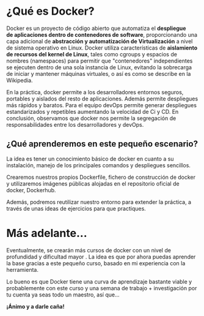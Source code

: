 # ¿Qué es Docker?
Docker es un proyecto de código abierto que automatiza el **despliegue de aplicaciones dentro de contenedores de software**, proporcionando una capa adicional de **abstracción y automatización de Virtualización** a nivel de sistema operativo en Linux. Docker utiliza características de **aislamiento de recursos del kernel de Linux**, tales como cgroups y espacios de nombres (namespaces) para permitir que "contenedores" independientes se ejecuten dentro de una sola instancia de Linux, evitando la sobrecarga de iniciar y mantener máquinas virtuales, o así es como se describe en la Wikipedia.

En la práctica, docker permite a los desarrolladores entornos seguros, portables y aislados del resto de aplicaciones. Además permite despliegues más rápidos y baratos. Para el equipo devOps permite generar despliegues estandarizados y repetibles aumentando la velocidad de Ci y CD. En conclusión, observamos que docker nos permite la segregación de responsabilidades entre los desarrolladores y devOps.

## ¿Qué aprenderemos en este pequeño escenario?
La idea es tener un conocimiento básico de docker en cuanto a su instalación, manejo de los principales comandos y despliegues sencillos. 

Crearemos nuestros propios Dockerfile, fichero de construcción de docker y utilizaremos imágenes públicas alojadas en el repositorio oficial de docker, Dockerhub.

Además, podremos reutilizar nuestro entorno para extender la práctica, a través de unas ideas de ejercicios para que practiques.

# Más adelante...
Eventualmente, se crearán más cursos  de docker con un nivel de profundidad y dificultad mayor . La idea es que por ahora puedas aprender la base gracias a este pequeño curso, basado en mi experiencia con la herramienta. 

Lo bueno es que Docker tiene una curva de aprendizaje bastante viable y probablemente con este curso y una semana de trabajo + investigación por tu cuenta ya seas todo un maestro, así que... 

**¡Ánimo y a darle caña!**